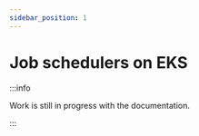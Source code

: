 ```yaml
---
sidebar_position: 1
---
```


# Job schedulers on EKS

:::info

Work is still in progress with the documentation.

:::
